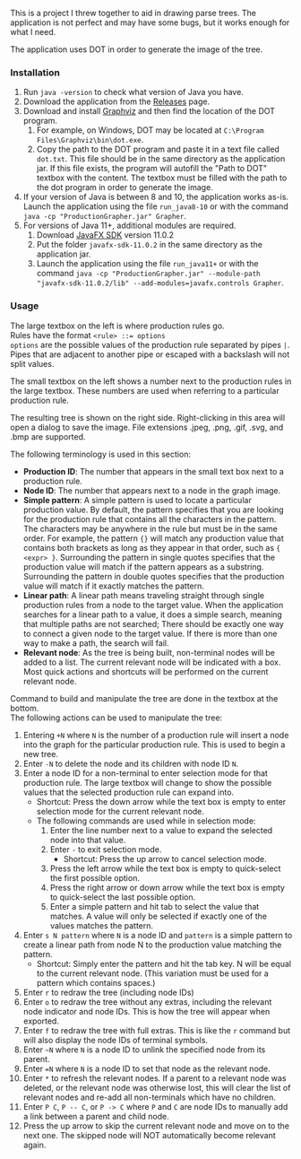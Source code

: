 This is a project I threw together to aid in drawing parse trees.
The application is not perfect and may have some bugs, but it works enough for what I need.

The application uses DOT in order to generate the image of the tree.

### Installation
1. Run `java -version` to check what version of Java you have.
2. Download the application from the [Releases](https://github.com/567legodude/ProductionGrapher/releases) page.
3. Download and install [Graphviz](https://graphviz.org/download/) and then find the location of the DOT program.
    1. For example, on Windows, DOT may be located at `C:\Program Files\Graphviz\bin\dot.exe`.
    2. Copy the path to the DOT program and paste it in a text file called `dot.txt`. This file should be in the same
       directory as the application jar. If this file exists, the program will autofill the "Path
       to DOT" textbox with the content. The textbox must be filled with the path to the dot program in order
       to generate the image.
4. If your version of Java is between 8 and 10, the application works as-is. Launch the application using
   the file `run_java8-10` or with the command `java -cp "ProductionGrapher.jar" Grapher`.
5. For versions of Java 11+, additional modules are required.
    1. Download [JavaFX SDK](https://gluonhq.com/products/javafx/) version 11.0.2
    2. Put the folder `javafx-sdk-11.0.2` in the same directory as the application jar.
    3. Launch the application using the file `run_java11+` or with the command `java -cp "ProductionGrapher.jar" --module-path "javafx-sdk-11.0.2/lib" --add-modules=javafx.controls Grapher`.

### Usage
The large textbox on the left is where production rules go.  
Rules have the format `<rule> ::= options`  
`options` are the possible values of the production rule separated by pipes `|`. Pipes that are
adjacent to another pipe or escaped with a backslash will not split values.

The small textbox on the left shows a number next to the production rules in the large textbox.
These numbers are used when referring to a particular production rule.

The resulting tree is shown on the right side. Right-clicking in this area will open a dialog
to save the image. File extensions .jpeg, .png, .gif, .svg, and .bmp are supported.

The following terminology is used in this section:
* **Production ID**: The number that appears in the small text box next to a production rule.
* **Node ID**: The number that appears next to a node in the graph image.
* **Simple pattern**: A simple pattern is used to locate a particular production value. By default,
  the pattern specifies that you are looking for the production rule that contains all the characters
  in the pattern. The characters may be anywhere in the rule but must be in the same order. For
  example, the pattern `{}` will match any production value that contains both brackets as long as
  they appear in that order, such as `{ <expr> }`.
  Surrounding the pattern in single quotes specifies that the production value will match if the
  pattern appears as a substring. Surrounding the pattern in double quotes specifies that the
  production value will match if it exactly matches the pattern.
* **Linear path**: A linear path means traveling straight through single production rules from a node
  to the target value. When the application searches for a linear path to a value, it does a simple search,
  meaning that multiple paths are not searched; There should be exactly one way to connect a given node
  to the target value. If there is more than one way to make a path, the search will fail.
* **Relevant node**: As the tree is being built, non-terminal nodes will be added to a list. The current relevant
  node will be indicated with a box. Most quick actions and shortcuts will be performed on the current relevant node.

Command to build and manipulate the tree are done in the textbox at the bottom.  
The following actions can be used to manipulate the tree:
1. Entering `+N` where `N` is the number of a production rule will insert a node into the graph
for the particular production rule. This is used to begin a new tree.
2. Enter `-N` to delete the node and its children with node ID `N`.
3. Enter a node ID for a non-terminal to enter selection mode for that production rule. The large textbox will change to show
   the possible values that the selected production rule can expand into.
    * Shortcut: Press the down arrow while the text box is empty to enter selection mode for the current relevant node.
    * The following commands are used while in selection mode:
        1. Enter the line number next to a value to expand the selected node into that value.
        2. Enter `-` to exit selection mode.
            * Shortcut: Press the up arrow to cancel selection mode.
        3. Press the left arrow while the text box is empty to quick-select the first possible option.
        4. Press the right arrow or down arrow while the text box is empty to quick-select the last possible option.
        5. Enter a simple pattern and hit tab to select the value that matches. A value will only be selected
            if exactly one of the values matches the pattern.
4. Enter `s N pattern` where `N` is a node ID and `pattern` is a simple pattern to create a linear
path from node N to the production value matching the pattern.
    * Shortcut: Simply enter the pattern and hit the tab key. N will be equal to the current relevant node. (This
      variation must be used for a pattern which contains spaces.)
5. Enter `r` to redraw the tree (including node IDs)
6. Enter `o` to redraw the tree without any extras, including the relevant node indicator and node IDs. This is how
the tree will appear when exported.
7. Enter `f` to redraw the tree with full extras. This is like the `r` command but will also display the node IDs
of terminal symbols.
8. Enter `~N` where `N` is a node ID to unlink the specified node from its parent.
9. Enter `=N` where `N` is a node ID to set that node as the relevant node.
10. Enter `*` to refresh the relevant nodes. If a parent to a relevant node was deleted, or the relevant node was
otherwise lost, this will clear the list of relevant nodes and re-add all non-terminals which have no children.
11. Enter `P C`, `P -- C`, or `P -> C` where `P` and `C` are node IDs to manually add a link between a parent and child node.
12. Press the up arrow to skip the current relevant node and move on to the next one. The skipped node will NOT
automatically become relevant again.
